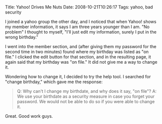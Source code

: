 Title: Yahoo! Drives Me Nuts
Date: 2008-10-21T10:26:17
Tags: yahoo, bad security


I joined a yahoo group the other day, and I noticed that when Yahoo! shows my member information, it says I am three years younger than I am. "No problem" I thought to myself, "I'll just edit my information, surely I put in the wrong birthday."

I went into the member section, and (after giving them my password for the second time in two minutes) found where my birthday was listed as "on file." I clicked the edit button for that section, and in the resulting page, it again said that my birthday was "on file." It did not give me a way to change it.

Wondering how to change it, I decided to try the help tool. I searched for "change birthday," which gave me the response:<blockquote>Q: Why can't I change my birthdate, and why does it say, "on file"?
A: We use your birthdate as a security measure in case you forget your password. We would not be able to do so if you were able to change it.</blockquote>Great. Good work guys.
